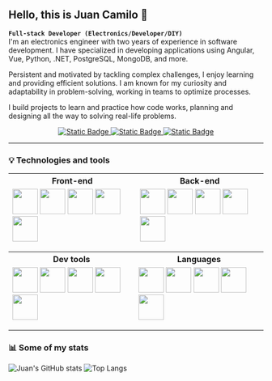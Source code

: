 ## Hello, this is Juan Camilo 🤝
**`Full-stack Developer (Electronics/Developer/DIY)`**<br>
I'm an electronics engineer with two years of experience in software development. I have specialized in developing applications using Angular, Vue, Python, .NET, PostgreSQL, MongoDB, and more.

Persistent and motivated by tackling complex challenges, I enjoy learning and providing efficient solutions. I am known for my curiosity and adaptability in problem-solving, working in teams to optimize processes.

I build projects to learn and practice how code works, planning and designing all the way to solving real-life problems.
<div align="center">
  <a href="mailto:nouscode@outlook.com">
    <img alt="Static Badge" src="https://img.shields.io/badge/email-b5342a?style=for-the-badge&logo=gmail&logoColor=white">
  </a>
  <a href="https://www.linkedin.com/in/juancasalag/">
    <img alt="Static Badge" src="https://img.shields.io/badge/linkedin-2d64bc?style=for-the-badge&logo=linkedin&logoColor=white">
  </a>
  <a href="https://x.com/JuancaSalaG">
    <img alt="Static Badge" src="https://img.shields.io/badge/X-000000?style=for-the-badge&logo=x&logoColor=white">
  </a>
</div>

---

### 💡 Technologies and tools
<div align="center">
  <table>
      <thead>
          <tr>
              <th>Front-end</th>
              <th>Back-end</th>
          </tr>
          <tr>
              <td>
                <img src="https://cdn.jsdelivr.net/gh/devicons/devicon@latest/icons/angular/angular-original.svg" height="50px" width="50px"/>
                <img src="https://cdn.jsdelivr.net/gh/devicons/devicon@latest/icons/vuejs/vuejs-original.svg" height="50px" width="50px"/>                
                <img src="https://cdn.jsdelivr.net/gh/devicons/devicon@latest/icons/html5/html5-original.svg" height="50px" width="50px"/>
                <img src="https://cdn.jsdelivr.net/gh/devicons/devicon@latest/icons/sass/sass-original.svg" height="50px" width="50px"/>                
                <img src="https://cdn.jsdelivr.net/gh/devicons/devicon@latest/icons/bootstrap/bootstrap-original.svg" height="50px" width="50px"/>          
              </td>
              <td>
                <img src="https://cdn.jsdelivr.net/gh/devicons/devicon@latest/icons/django/django-plain.svg" height="50px" width="50px"/>          
                <img src="https://cdn.jsdelivr.net/gh/devicons/devicon@latest/icons/dotnetcore/dotnetcore-original.svg" height="50px" width="50px"/>
                <img src="https://cdn.jsdelivr.net/gh/devicons/devicon@latest/icons/graphql/graphql-plain.svg" height="50px" width="50px"/>
                <img src="https://cdn.jsdelivr.net/gh/devicons/devicon@latest/icons/mongodb/mongodb-original.svg" height="50px" width="50px"/>                
                <img src="https://cdn.jsdelivr.net/gh/devicons/devicon@latest/icons/postgresql/postgresql-original.svg" height="50px" width="50px"/>          
              </td>
          </tr>
      </thead>
      <tbody></tbody>
  </table>
  <table>
      <thead>
          <tr>
              <th>Dev tools</th>
              <th>Languages</th>
          </tr>
          <tr>
              <td>                
                <img src="https://cdn.jsdelivr.net/gh/devicons/devicon@latest/icons/slack/slack-original.svg" height="50px" width="50px"/>                
                <img src="https://cdn.jsdelivr.net/gh/devicons/devicon@latest/icons/linux/linux-original.svg" height="50px" width="50px"/>                
                <img src="https://cdn.jsdelivr.net/gh/devicons/devicon@latest/icons/git/git-original.svg" height="50px" width="50px"/>                
                <img src="https://cdn.jsdelivr.net/gh/devicons/devicon@latest/icons/vscode/vscode-original.svg" height="50px" width="50px"/>                
                <img src="https://cdn.jsdelivr.net/gh/devicons/devicon@latest/icons/bash/bash-original.svg" height="50px" width="50px"/>
              </td>
              <td>                
                <img src="https://cdn.jsdelivr.net/gh/devicons/devicon@latest/icons/javascript/javascript-original.svg" height="50px" width="50px"/>
                <img src="https://cdn.jsdelivr.net/gh/devicons/devicon@latest/icons/typescript/typescript-original.svg" height="50px" width="50px"/>                
                <img src="https://cdn.jsdelivr.net/gh/devicons/devicon@latest/icons/python/python-original.svg" height="50px" width="50px"/>                
                <img src="https://cdn.jsdelivr.net/gh/devicons/devicon@latest/icons/csharp/csharp-original.svg" height="50px" width="50px"/>                
                <img src="https://cdn.jsdelivr.net/gh/devicons/devicon@latest/icons/php/php-original.svg" height="50px" width="50px"/>          
              </td>
          </tr>
      </thead>
      <tbody></tbody>
  </table>
</div>

---

### 📊 Some of my stats
![Juan's GitHub stats](https://github-readme-stats.vercel.app/api?username=juancasalag&theme=dark&show_icons=true)
![Top Langs](https://github-readme-stats.vercel.app/api/top-langs/?username=juancasalag&layout=compact&theme=dark)
<!--
**JuancaSalaG/juancasalag** is a ✨ _special_ ✨ repository because its `README.md` (this file) appears on your GitHub profile.

Here are some ideas to get you started:

- 🔭 I’m currently working on ...
- 🌱 I’m currently learning ...
- 👯 I’m looking to collaborate on ...
- 🤔 I’m looking for help with ...
- 💬 Ask me about ...
- 📫 How to reach me: ...
- 😄 Pronouns: ...
- ⚡ Fun fact: ...
-->
